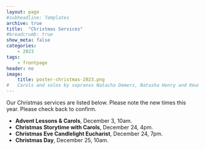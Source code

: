 ```yaml
---
layout: page
#subheadline: Templates
archive: true
title:  "Christmas Services"
#breadcrumb: true
show_meta: false
categories:
    - 2023
tags:
    - frontpage
header: no
image:
    title: poster-christmas-2023.png
#   Carols and solos by sopranos Natacha Demers, Natasha Henry and Keum
---
```

Our Christmas services are listed below.  Please note the new times this year.  Please check back to confirm.
* **Advent Lessons & Carols**, December 3, 10am.
* **Christmas Storytime with Carols**, December 24, 4pm.
* **Christmas Eve Candlelight Eucharist**, December 24, 7pm.
* **Christmas Day**, December 25, 10am.

